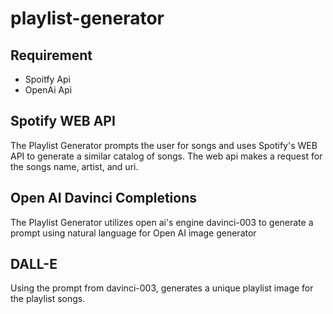 # playlist-generator
## Requirement
- Spoitfy Api
- OpenAi Api

## Spotify WEB API
The Playlist Generator prompts the user for songs and uses Spotify's WEB API to generate a similar catalog of songs. The web api makes a request for the songs name, artist, and uri.

## Open AI Davinci Completions
The Playlist Generator utilizes open ai's engine davinci-003 to generate a prompt using natural language for Open AI image generator

## DALL-E
Using the prompt from davinci-003, generates a unique playlist image for the playlist songs.


